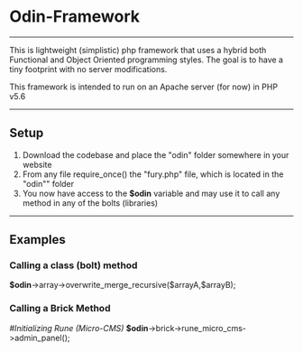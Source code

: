 <h1>Odin-Framework</h1>
<hr />

This is lightweight (simplistic) php framework that uses a hybrid both Functional and Object Oriented programming styles.
The goal is to have a tiny footprint with no server modifications.

This framework is intended to run on an Apache server (for now) in PHP v5.6

<hr />

<h2>Setup</h2>
<ol>
	<li>Download the codebase and place the "odin" folder somewhere in your website</li>
	<li>From any file require_once() the "fury.php" file, which is located in the "odin"" folder</li>
	<li>You now have access to the <strong>$odin</strong> variable and may use it to call any method in any of the bolts (libraries)</li>
</ol>

<hr />

<h2>Examples</h2>
<h3>Calling a class (bolt) method</h3>
<strong>$odin</strong>->array->overwrite_merge_recursive($arrayA,$arrayB);

<h3>Calling a Brick Method</h3>
<em>#Initializing Rune (Micro-CMS)</em>
<strong>$odin</strong>->brick->rune_micro_cms->admin_panel();
